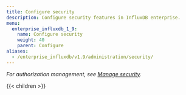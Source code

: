 ```yaml
---
title: Configure security
description: Configure security features in InfluxDB enterprise.
menu:
  enterprise_influxdb_1_9:
    name: Configure security
    weight: 40
    parent: Configure
aliases:
  - /enterprise_influxdb/v1.9/administration/security/
---
```


_For authorization management, see [Manage security](/enterprise_influxdb/v1.9/administration/manage/security/)._

{{< children >}}
